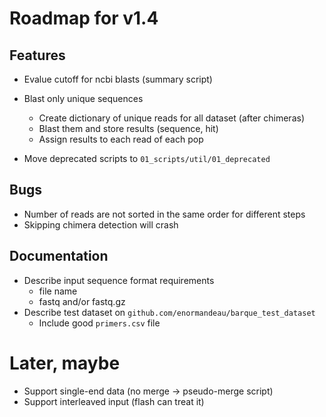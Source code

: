 # Roadmap for v1.4
## Features
- Evalue cutoff for ncbi blasts (summary script)

- Blast only unique sequences
  - Create dictionary of unique reads for all dataset (after chimeras)
  - Blast them and store results (sequence, hit)
  - Assign results to each read of each pop

- Move deprecated scripts to `01_scripts/util/01_deprecated`

## Bugs
- Number of reads are not sorted in the same order for different steps
- Skipping chimera detection will crash

## Documentation
- Describe input sequence format requirements
  - file name
  - fastq and/or fastq.gz
- Describe test dataset on `github.com/enormandeau/barque_test_dataset`
  - Include good `primers.csv` file

# Later, maybe
- Support single-end data (no merge -> pseudo-merge script)
- Support interleaved input (flash can treat it)
